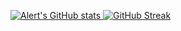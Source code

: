 [![Alert's GitHub stats](https://github-readme-stats.vercel.app/api?username=alertIaN&show_icons=true&theme=dark)
![GitHub Streak](http://github-readme-streak-stats.herokuapp.com?user=alertIaN&theme=dark&date_format=j%20M%5B%20Y%5D)](https://git.io/streak-stats)

